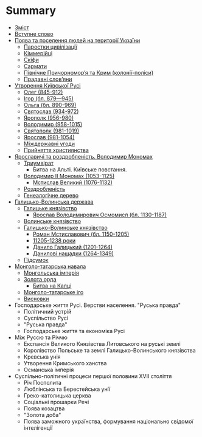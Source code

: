 # Summary

* [Зміст](README.md)
* [Вступне слово](vstup.md)
* [Поява та поселення людей на території України](1/poyava_ta_poselennya_lyudei_na_teritor_ukrani.md)
   * [Паростки цивілізації](1/parostki_tsivlzats.md)
   * [Кіммерійці](1/kimmerits.md)
   * [Скіфи](1/skfi.md)
   * [Сармати](1/sarmati.md)
   * [Пiвнiчне Причорномор’я та Крим (колонiї-полiси)](1/pivnichne_prichornomorya_ta_krim_koloni-polisi.md)
   * [Прадавні слов’яни](1/pradavn_slovyani.md)
* [Утворення Київської Русi](2/utvorennya_kivsko_rusi.md)
   * [Олег (845-912)](2/oleg_845-912.md)
   * [Iгор (бл. 879—945)](2/igor_bl_879945.md)
   * [Ольга (бл. 890-969)](2/olga_bl_890-969.md)
   * [Святослав (934-972)](2/svyatoslav_934-972.md)
   * [Ярополк (956-980)](2/yaropolk_956-980.md)
   * [Володимир (958-1015)](2/volodimir_958-1015.md)
   * [Святополк (981-1019)](2/svyatopolk_981-1019.md)
   * [Ярослав (981-1054)](2/yaroslav_981-1054.md)
   * [Мiждержавнi угоди](2/mizhderzhavni_ugodi.md)
   * [Прийняття християнства](2/priinyattya_hristiyanstva.md)
* [Ярославичi та роздробленiсть. Володимир Мономах](3/triumvrat.md)
   * [Триумвірат](3/triumvrat.md)
       * Битва на Альтi. Київське повстання.
   * [Володимир ІІ Мономах (1053-1125)](3/volodimir__monomah_1053-1125.md)
       * [Мстислав Великий (1076-1132)](3/mstislav_velikii_1076-1132.md)
   * [Роздробленість](3/rozdroblenst.md)
   * [Генеалогічне дерево](3/genealogchne_derevo.md)
* [Галицько-Волинська держава](3/vstup.md)
   * [Галицьке князівство](3/galitske_knyazvstvo.md)
       * [Ярослав Володимирович Осмомисл (бл. 1130-1187)](3/yaroslav_volodimirovich_osmomisl_1130-1187.md)
   * [Волинське князівство](3/volinske_knyazvstvo.md)
   * [Галицько-Волинське князівство](3/galitsko-volinske_knyazvstvo.md)
       * [Роман Мстиславович (бл. 1150-1205)](3/roman_mstislavovich_1150-1205.md)
       * [11205-1238 роки](3/11205-1238_roki.md)
       * [Данило Галицький (1201-1264)](3/danilo_galitskii_1201-1264.md)
       * [Данилові нащадки (1264-1349)](3/danilov_naschadki_1264-1349.md)
   * [Підсумок](3/pidsumok.md)
* [Монголо-татарська навала](6/vstup.md)
   * [Монгольська імперія](6/mongolska_mperya.md)
   * [Золота орда](6/zolota_orda.md)
       * [Битва на Калці](6/bitva_na_kalts.md)
   * [Монголо-татарське іго](6/mongolo-tatarske_go.md)
   * [Висновки](6/visnovki.md)
* Господарське життя Русi. Верстви населення. "Руська правда"
   * Політичний устрій
   * Суспільство Русі
   * "Руська правда"
   * Господарське життя та економіка Русі
* Між Руссю та Річчю
   * Експансія Великого Князівства Литовського на руські землі
   * Королівство Польське та землі Галицько-Волинського князівства
   * Кревська унiя
   * Утворення Кримського ханства
   * Османська імперія
* Суспiльно-полiтичнi процеси першої половини XVII століття
   * Рiч Посполита
   * Люблiнська та Берестейська унiї
   * Греко-католицька церква
   * Соцiальнi прошарки Речi
   * Поява козацтва
   * "Золота доба"
   * Поява заможного українства, формування нацiонально свiдомої iнтелiгенцiї

